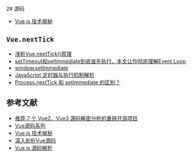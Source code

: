 2# 源码

- [Vue.js 技术揭秘](https://ustbhuangyi.github.io/vue-analysis/)

## `Vue.nextTick`

- [浅析Vue.nextTick()原理](https://segmentfault.com/a/1190000020499713)
- [setTimeout和setImmediate到底谁先执行，本文让你彻底理解Event Loop](https://segmentfault.com/a/1190000023315304)
- [window.setImmediate](https://developer.mozilla.org/zh-CN/docs/Web/API/Window/setImmediate)
- [JavaScript 定时器与执行机制解析](http://www.alloyteam.com/2016/05/javascript-timer/)
- [Process.nextTick 和 setImmediate 的区别？]()

## 参考文献

- [推荐 7 个 Vue2、Vue3 源码解密分析的重磅开源项目](https://segmentfault.com/a/1190000039691166)
- [Vue源码系列](https://vue-js.com/learn-vue/start/)
- [Vue.js 技术揭秘](https://ustbhuangyi.github.io/vue-analysis/v2/)
- [深入剖析Vue源码](https://book.penblog.cn/)
- [Vue.js 源码解析](https://github.com/answershuto/learnVue)
